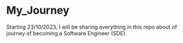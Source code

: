 # My_Journey
Starting 23/10/2023, I will be sharing everything in this repo about of journey of becoming a Software Engineer (SDE).
